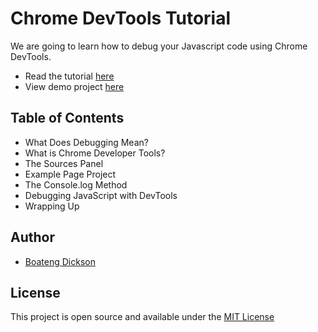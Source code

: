 ﻿# Chrome DevTools Tutorial
 We are going to learn how to debug your Javascript code using Chrome DevTools.<br>
 - Read the tutorial [here](https://boatengg.hashnode.dev/a-complete-guide-to-debugging-javascript-in-chrome)<br>
 - View demo project [here](https://boatengg.hashnode.dev/a-complete-guide-to-debugging-javascript-in-chrome)
 
 
 ## Table of Contents
- What Does Debugging Mean?
- What is Chrome Developer Tools?
- The Sources Panel
- Example Page Project
- The Console.log Method
- Debugging JavaScript with DevTools
- Wrapping Up

 ## Author
 - [Boateng Dickson](https://www.twitter.com/dboatengx)

## License
This project is open source and available under the [MIT License]([license.md](https://github.com/dboatengg/A-Complete-Guide-to-Debugging-Javascript-in-Chrome/blob/main/LICENSE.md))
